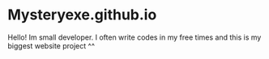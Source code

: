 # Mysteryexe.github.io
Hello!
Im small developer. I often write codes in my free times and this is my biggest website project ^^
